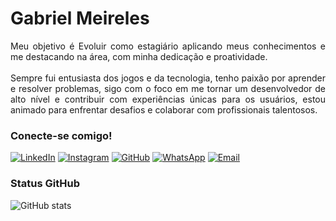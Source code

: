 <h1>
    <span>Gabriel Meireles</span>
</h1>

<p align="justify">Meu objetivo é Evoluir como estagiário aplicando meus conhecimentos e me destacando na área, com minha dedicação e proatividade.
<br><br>
Sempre fui entusiasta dos jogos e da tecnologia, tenho paixão por aprender e resolver problemas,
sigo com o foco em me tornar um desenvolvedor de alto nível e contribuir com experiências únicas
para os usuários, estou animado para enfrentar desafios e colaborar com profissionais talentosos.</p>

### Conecte-se comigo!

[![LinkedIn](https://img.shields.io/badge/-LinkedIn-000?style=for-the-badge&logo=linkedin&logoColor=0099FF&color=FFF)](https://www.linkedin.com/in/gabrielsmeireles/)
[![Instagram](https://img.shields.io/badge/-Instagram-000?style=for-the-badge&logo=instagram&logoColor=FF2323&color=FFF)](https://www.instagram.com/gabriel_meirelezz/)
[![GitHub](https://img.shields.io/badge/-GitHub-000?style=for-the-badge&logo=github&logoColor=000&color=FFF)](https://github.com/GabrielSMeireles/)
[![WhatsApp](https://img.shields.io/badge/-WhatsApp-000?style=for-the-badge&logo=whatsapp&logoColor=14E614&color=FFF)](https://api.whatsapp.com/send/?phone=5511955209403&text=Ol%C3%A1&type=phone_number&app_absent=0)
[![Email](https://img.shields.io/badge/-Email-000?style=for-the-badge&logo=gmail&logoColor=FF2323&color=FFF)](mailto:gabrielmeireles0007@gmail.com)

### Status GitHub

![GitHub stats](https://github-readme-stats-git-masterrstaa-rickstaa.vercel.app/api?username=GabrielSMeireles&hide_title=true&show_icons=true&include_all_commits=false&count_private=true&line_height=25&hide=issues&bg_color=000&title_color=FF2323&text_color=FFF&border_radius=3&border_color=36123c&icon_color=FF2323&theme=jolly)
